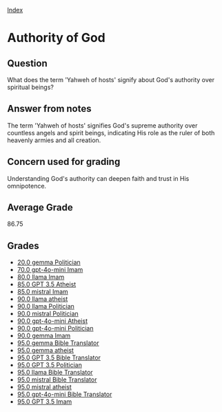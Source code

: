 
[Index](../index.md)
# Authority of God
## Question
What does the term 'Yahweh of hosts' signify about God's authority over spiritual beings?

## Answer from notes
The term 'Yahweh of hosts' signifies God's supreme authority over countless angels and spirit beings, indicating His role as the ruler of both heavenly armies and all creation.

## Concern used for grading
Understanding God's authority can deepen faith and trust in His omnipotence.

## Average Grade
86.75

## Grades
 * [20.0 gemma Politician](../answers/gemma_Politician/Authority_of_God.md)
 * [70.0 gpt-4o-mini Imam](../answers/gpt-4o-mini_Imam/Authority_of_God.md)
 * [80.0 llama Imam](../answers/llama_Imam/Authority_of_God.md)
 * [85.0 GPT 3.5 Atheist](../answers/GPT_3.5_Atheist/Authority_of_God.md)
 * [85.0 mistral Imam](../answers/mistral_Imam/Authority_of_God.md)
 * [90.0 llama atheist](../answers/llama_atheist/Authority_of_God.md)
 * [90.0 llama Politician](../answers/llama_Politician/Authority_of_God.md)
 * [90.0 mistral Politician](../answers/mistral_Politician/Authority_of_God.md)
 * [90.0 gpt-4o-mini Atheist](../answers/gpt-4o-mini_Atheist/Authority_of_God.md)
 * [90.0 gpt-4o-mini Politician](../answers/gpt-4o-mini_Politician/Authority_of_God.md)
 * [90.0 gemma Imam](../answers/gemma_Imam/Authority_of_God.md)
 * [95.0 gemma Bible Translator](../answers/gemma_Bible_Translator/Authority_of_God.md)
 * [95.0 gemma atheist](../answers/gemma_atheist/Authority_of_God.md)
 * [95.0 GPT 3.5 Bible Translator](../answers/GPT_3.5_Bible_Translator/Authority_of_God.md)
 * [95.0 GPT 3.5 Politician](../answers/GPT_3.5_Politician/Authority_of_God.md)
 * [95.0 llama Bible Translator](../answers/llama_Bible_Translator/Authority_of_God.md)
 * [95.0 mistral Bible Translator](../answers/mistral_Bible_Translator/Authority_of_God.md)
 * [95.0 mistral atheist](../answers/mistral_atheist/Authority_of_God.md)
 * [95.0 gpt-4o-mini Bible Translator](../answers/gpt-4o-mini_Bible_Translator/Authority_of_God.md)
 * [95.0 GPT 3.5 Imam](../answers/GPT_3.5_Imam/Authority_of_God.md)
